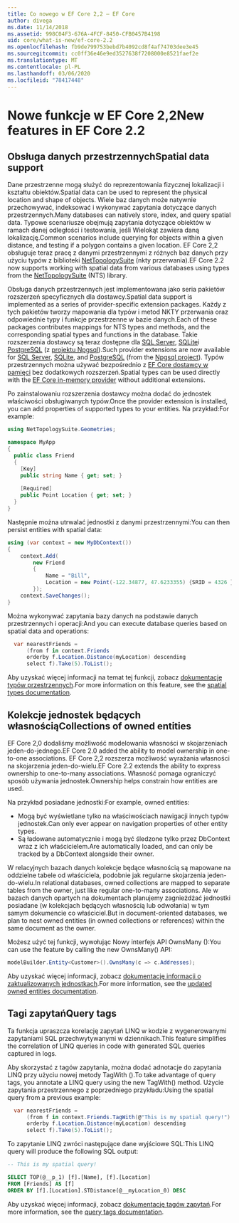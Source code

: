 ```yaml
---
title: Co nowego w EF Core 2,2 — EF Core
author: divega
ms.date: 11/14/2018
ms.assetid: 998C04F3-676A-4FCF-8450-CFB0457B4198
uid: core/what-is-new/ef-core-2.2
ms.openlocfilehash: fb9de799753bebd7b4092cd8f4af74703dee3e45
ms.sourcegitcommit: cc0ff36e46e9ed3527638f7208000e8521faef2e
ms.translationtype: MT
ms.contentlocale: pl-PL
ms.lasthandoff: 03/06/2020
ms.locfileid: "78417448"
---
```

# <a name="new-features-in-ef-core-22"></a><span data-ttu-id="b10b8-102">Nowe funkcje w EF Core 2,2</span><span class="sxs-lookup"><span data-stu-id="b10b8-102">New features in EF Core 2.2</span></span>

## <a name="spatial-data-support"></a><span data-ttu-id="b10b8-103">Obsługa danych przestrzennych</span><span class="sxs-lookup"><span data-stu-id="b10b8-103">Spatial data support</span></span>

<span data-ttu-id="b10b8-104">Dane przestrzenne mogą służyć do reprezentowania fizycznej lokalizacji i kształtu obiektów.</span><span class="sxs-lookup"><span data-stu-id="b10b8-104">Spatial data can be used to represent the physical location and shape of objects.</span></span>
<span data-ttu-id="b10b8-105">Wiele baz danych może natywnie przechowywać, indeksować i wykonywać zapytania dotyczące danych przestrzennych.</span><span class="sxs-lookup"><span data-stu-id="b10b8-105">Many databases can natively store, index, and query spatial data.</span></span>
<span data-ttu-id="b10b8-106">Typowe scenariusze obejmują zapytania dotyczące obiektów w ramach danej odległości i testowania, jeśli Wielokąt zawiera daną lokalizację.</span><span class="sxs-lookup"><span data-stu-id="b10b8-106">Common scenarios include querying for objects within a given distance, and testing if a polygon contains a given location.</span></span>
<span data-ttu-id="b10b8-107">EF Core 2,2 obsługuje teraz pracę z danymi przestrzennymi z różnych baz danych przy użyciu typów z biblioteki [NetTopologySuite](https://github.com/NetTopologySuite/NetTopologySuite) (nkty przerwania).</span><span class="sxs-lookup"><span data-stu-id="b10b8-107">EF Core 2.2 now supports working with spatial data from various databases using types from the [NetTopologySuite](https://github.com/NetTopologySuite/NetTopologySuite) (NTS) library.</span></span>

<span data-ttu-id="b10b8-108">Obsługa danych przestrzennych jest implementowana jako seria pakietów rozszerzeń specyficznych dla dostawcy.</span><span class="sxs-lookup"><span data-stu-id="b10b8-108">Spatial data support is implemented as a series of provider-specific extension packages.</span></span>
<span data-ttu-id="b10b8-109">Każdy z tych pakietów tworzy mapowania dla typów i metod NKTY przerwania oraz odpowiednie typy i funkcje przestrzenne w bazie danych.</span><span class="sxs-lookup"><span data-stu-id="b10b8-109">Each of these packages contributes mappings for NTS types and methods, and the corresponding spatial types and functions in the database.</span></span>
<span data-ttu-id="b10b8-110">Takie rozszerzenia dostawcy są teraz dostępne dla [SQL Server](https://www.nuget.org/packages/Microsoft.EntityFrameworkCore.SqlServer.NetTopologySuite/), [SQLite](https://www.nuget.org/packages/Microsoft.EntityFrameworkCore.Sqlite.NetTopologySuite/)i [PostgreSQL](https://www.nuget.org/packages/Npgsql.EntityFrameworkCore.PostgreSQL.NetTopologySuite/) (z [projektu Npgsql](https://www.npgsql.org/)).</span><span class="sxs-lookup"><span data-stu-id="b10b8-110">Such provider extensions are now available for [SQL Server](https://www.nuget.org/packages/Microsoft.EntityFrameworkCore.SqlServer.NetTopologySuite/), [SQLite](https://www.nuget.org/packages/Microsoft.EntityFrameworkCore.Sqlite.NetTopologySuite/), and [PostgreSQL](https://www.nuget.org/packages/Npgsql.EntityFrameworkCore.PostgreSQL.NetTopologySuite/) (from the [Npgsql project](https://www.npgsql.org/)).</span></span>
<span data-ttu-id="b10b8-111">Typów przestrzennych można używać bezpośrednio z [EF Core dostawcy w pamięci](xref:core/providers/in-memory/index) bez dodatkowych rozszerzeń.</span><span class="sxs-lookup"><span data-stu-id="b10b8-111">Spatial types can be used directly with the [EF Core in-memory provider](xref:core/providers/in-memory/index) without additional extensions.</span></span>

<span data-ttu-id="b10b8-112">Po zainstalowaniu rozszerzenia dostawcy można dodać do jednostek właściwości obsługiwanych typów.</span><span class="sxs-lookup"><span data-stu-id="b10b8-112">Once the provider extension is installed, you can add properties of supported types to your entities.</span></span> <span data-ttu-id="b10b8-113">Na przykład:</span><span class="sxs-lookup"><span data-stu-id="b10b8-113">For example:</span></span>

``` csharp
using NetTopologySuite.Geometries;

namespace MyApp
{
  public class Friend
  {
    [Key]
    public string Name { get; set; }
  
    [Required]
    public Point Location { get; set; }
  }
}
```

<span data-ttu-id="b10b8-114">Następnie można utrwalać jednostki z danymi przestrzennymi:</span><span class="sxs-lookup"><span data-stu-id="b10b8-114">You can then persist entities with spatial data:</span></span>

``` csharp
using (var context = new MyDbContext())
{
    context.Add(
        new Friend
        {
            Name = "Bill",
            Location = new Point(-122.34877, 47.6233355) {SRID = 4326 }
        });
    context.SaveChanges();
}
```

<span data-ttu-id="b10b8-115">Można wykonywać zapytania bazy danych na podstawie danych przestrzennych i operacji:</span><span class="sxs-lookup"><span data-stu-id="b10b8-115">And you can execute database queries based on spatial data and operations:</span></span>

``` csharp
  var nearestFriends =
      (from f in context.Friends
      orderby f.Location.Distance(myLocation) descending
      select f).Take(5).ToList();
```

<span data-ttu-id="b10b8-116">Aby uzyskać więcej informacji na temat tej funkcji, zobacz [dokumentację typów przestrzennych](xref:core/modeling/spatial).</span><span class="sxs-lookup"><span data-stu-id="b10b8-116">For more information on this feature, see the [spatial types documentation](xref:core/modeling/spatial).</span></span>

## <a name="collections-of-owned-entities"></a><span data-ttu-id="b10b8-117">Kolekcje jednostek będących własnością</span><span class="sxs-lookup"><span data-stu-id="b10b8-117">Collections of owned entities</span></span>

<span data-ttu-id="b10b8-118">EF Core 2,0 dodaliśmy możliwość modelowania własności w skojarzeniach jeden-do-jednego.</span><span class="sxs-lookup"><span data-stu-id="b10b8-118">EF Core 2.0 added the ability to model ownership in one-to-one associations.</span></span>
<span data-ttu-id="b10b8-119">EF Core 2,2 rozszerza możliwość wyrażania własności na skojarzenia jeden-do-wielu.</span><span class="sxs-lookup"><span data-stu-id="b10b8-119">EF Core 2.2 extends the ability to express ownership to one-to-many associations.</span></span>
<span data-ttu-id="b10b8-120">Własność pomaga ograniczyć sposób używania jednostek.</span><span class="sxs-lookup"><span data-stu-id="b10b8-120">Ownership helps constrain how entities are used.</span></span>

<span data-ttu-id="b10b8-121">Na przykład posiadane jednostki:</span><span class="sxs-lookup"><span data-stu-id="b10b8-121">For example, owned entities:</span></span>

- <span data-ttu-id="b10b8-122">Mogą być wyświetlane tylko na właściwościach nawigacji innych typów jednostek.</span><span class="sxs-lookup"><span data-stu-id="b10b8-122">Can only ever appear on navigation properties of other entity types.</span></span>
- <span data-ttu-id="b10b8-123">Są ładowane automatycznie i mogą być śledzone tylko przez DbContext wraz z ich właścicielem.</span><span class="sxs-lookup"><span data-stu-id="b10b8-123">Are automatically loaded, and can only be tracked by a DbContext alongside their owner.</span></span>

<span data-ttu-id="b10b8-124">W relacyjnych bazach danych kolekcje będące własnością są mapowane na oddzielne tabele od właściciela, podobnie jak regularne skojarzenia jeden-do-wielu.</span><span class="sxs-lookup"><span data-stu-id="b10b8-124">In relational databases, owned collections are mapped to separate tables from the owner, just like regular one-to-many associations.</span></span>
<span data-ttu-id="b10b8-125">Ale w bazach danych opartych na dokumentach planujemy zagnieżdżać jednostki posiadane (w kolekcjach będących własnością lub odwołania) w tym samym dokumencie co właściciel.</span><span class="sxs-lookup"><span data-stu-id="b10b8-125">But in document-oriented databases, we plan to nest owned entities (in owned collections or references) within the same document as the owner.</span></span>

<span data-ttu-id="b10b8-126">Możesz użyć tej funkcji, wywołując Nowy interfejs API OwnsMany ():</span><span class="sxs-lookup"><span data-stu-id="b10b8-126">You can use the feature by calling the new OwnsMany() API:</span></span>

``` csharp
modelBuilder.Entity<Customer>().OwnsMany(c => c.Addresses);
```

<span data-ttu-id="b10b8-127">Aby uzyskać więcej informacji, zobacz [dokumentację informacji o zaktualizowanych jednostkach](xref:core/modeling/owned-entities#collections-of-owned-types).</span><span class="sxs-lookup"><span data-stu-id="b10b8-127">For more information, see the [updated owned entities documentation](xref:core/modeling/owned-entities#collections-of-owned-types).</span></span>

## <a name="query-tags"></a><span data-ttu-id="b10b8-128">Tagi zapytań</span><span class="sxs-lookup"><span data-stu-id="b10b8-128">Query tags</span></span>

<span data-ttu-id="b10b8-129">Ta funkcja upraszcza korelację zapytań LINQ w kodzie z wygenerowanymi zapytaniami SQL przechwytywanymi w dziennikach.</span><span class="sxs-lookup"><span data-stu-id="b10b8-129">This feature simplifies the correlation of LINQ queries in code with generated SQL queries captured in logs.</span></span>

<span data-ttu-id="b10b8-130">Aby skorzystać z tagów zapytania, można dodać adnotacje do zapytania LINQ przy użyciu nowej metody TagWith ().</span><span class="sxs-lookup"><span data-stu-id="b10b8-130">To take advantage of query tags, you annotate a LINQ query using the new TagWith() method.</span></span>
<span data-ttu-id="b10b8-131">Użycie zapytania przestrzennego z poprzedniego przykładu:</span><span class="sxs-lookup"><span data-stu-id="b10b8-131">Using the spatial query from a previous example:</span></span>

``` csharp
  var nearestFriends =
      (from f in context.Friends.TagWith(@"This is my spatial query!")
      orderby f.Location.Distance(myLocation) descending
      select f).Take(5).ToList();
```

<span data-ttu-id="b10b8-132">To zapytanie LINQ zwróci następujące dane wyjściowe SQL:</span><span class="sxs-lookup"><span data-stu-id="b10b8-132">This LINQ query will produce the following SQL output:</span></span>

``` sql
-- This is my spatial query!

SELECT TOP(@__p_1) [f].[Name], [f].[Location]
FROM [Friends] AS [f]
ORDER BY [f].[Location].STDistance(@__myLocation_0) DESC
```

<span data-ttu-id="b10b8-133">Aby uzyskać więcej informacji, zobacz [dokumentację tagów zapytań](xref:core/querying/tags).</span><span class="sxs-lookup"><span data-stu-id="b10b8-133">For more information, see the [query tags documentation](xref:core/querying/tags).</span></span>
